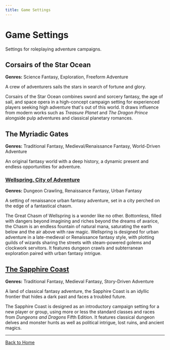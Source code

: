 ```yaml
---
title: Game Settings
---
```


# Game Settings

Settings for roleplaying adventure campaigns.

## Corsairs of the Star Ocean

**Genres:** Science Fantasy, Exploration, Freeform Adventure

A crew of adventurers sails the stars in search of fortune and glory.

Corsairs of the Star Ocean combines sword and sorcery fantasy, the age of sail, and space opera in a high-concept campaign setting for experienced players seeking high adventure that's out of this world. It draws influence from modern works such as *Treasure Planet* and *The Dragon Prince* alongside pulp adventures and classical planetary romances.

## The Myriadic Gates

**Genres:** Traditional Fantasy, Medieval/Renaissance Fantasy, World-Driven Adventure

An original fantasy world with a deep history, a dynamic present and endless opportunities for adventure.

### [Wellspring, City of Adventure]({{site.baseurl}}/campaigns/wellspring/setting)

**Genres:** Dungeon Crawling, Renaissance Fantasy, Urban Fantasy

A setting of renaissance urban fantasy adventure, set in a city perched on the edge of a fantastical chasm.

The Great Chasm of Wellspring is a wonder like no other. Bottomless, filled with dangers beyond imagining and riches beyond the dreams of avarice, the Chasm is an endless fountain of natural mana, saturating the earth below and the air above with raw magic. Wellspring is designed for urban adventure in a late-medieval or Renaissance fantasy style, with plotting guilds of wizards sharing the streets with steam-powered golems and clockwork servitors. It features dungeon crawls and subterranean exploration paired with urban fantasy intrigue.

## [The Sapphire Coast]({{site.baseurl}}/settings/sapphire-coast)

**Genres:** Traditional Fantasy, Medieval Fantasy, Story-Driven Adventure

A land of classical fantasy adventure, the Sapphire Coast is an idyllic frontier that hides a dark past and faces a troubled future.

The Sapphire Coast is designed as an introductory campaign setting for a new player or group, using more or less the standard classes and races from *Dungeons and Dragons* Fifth Edition. It features classical dungeon delves and monster hunts as well as political intrigue, lost ruins, and ancient magics.

---

[Back to Home]({{site.baseurl}}/)

